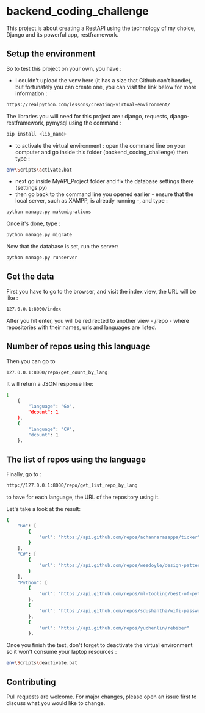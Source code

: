 # backend_coding_challenge
This project is about creating a RestAPI using the technology of my choice, Django and its powerful app, restframework.

## Setup the environment
So to test this project on your own, you have :
- I couldn't upload the venv here (it has a size that Github can't handle), but fortunately you can create one, you can visit the link below for more information : 
```bash
https://realpython.com/lessons/creating-virtual-environment/
```
The libraries you will need for this project are : django, requests, django-restframework, pymysql using the command : 
```bash 
pip install <lib_name>
``` 
- to activate the virtual environment : open the command line on your computer and go inside this folder (backend_coding_challenge) then type : 
```bash
env\Scripts\activate.bat
```
- next go inside MyAPI_Project folder and fix the database settings there (settings.py)
- then go back to the command line you opened earlier - ensure that the local server, such as XAMPP, is already running -, and type : 
```bash
python manage.py makemigrations
```
Once it's done, type : 
```bash
python manage.py migrate
```
Now that the database is set, run the server:
```bash
python manage.py runserver
```
## Get the data
First you have to go to the browser, and visit the index view, the URL will be like : 
```bash
127.0.0.1:8000/index
```
After you hit enter, you will be redirected to another view - /repo - where repositories with their names, urls and languages are listed.
## Number of repos using this language
Then you can go to 
```bash 
127.0.0.1:8000/repo/get_count_by_lang
```
It will return a JSON response like:
```bash
[
    {
        "language": "Go",
        "dcount": 1
    },
    {
        "language": "C#",
        "dcount": 1
    },

```
## The list of repos using the language
Finally, go to :
```bash
http://127.0.0.1:8000/repo/get_list_repo_by_lang
```
to have for each language, the URL of the repository using it.

Let's take a look at the result:
```bash
{
    "Go": [
        {
            "url": "https://api.github.com/repos/achannarasappa/ticker"
        }
    ],
    "C#": [
        {
            "url": "https://api.github.com/repos/wesdoyle/design-patterns-explained-with-food"
        }
    ],
    "Python": [
        {
            "url": "https://api.github.com/repos/ml-tooling/best-of-python"
        },
        {
            "url": "https://api.github.com/repos/sdushantha/wifi-password"
        },
        {
            "url": "https://api.github.com/repos/yuchenlin/rebiber"
        },
```

Once you finish the test, don't forget to deactivate the virtual environment so it won't consume your laptop resources : 
```bash
env\Scripts\deactivate.bat
```
## Contributing
Pull requests are welcome. For major changes, please open an issue first to discuss what you would like to change.

